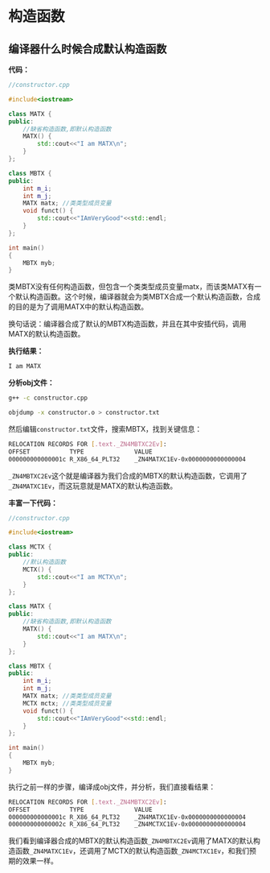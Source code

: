 # 构造函数

## 编译器什么时候合成默认构造函数

**代码：**

```c++
//constructor.cpp

#include<iostream>

class MATX {
public:
    //缺省构造函数,即默认构造函数
    MATX() {
        std::cout<<"I am MATX\n";
    }
};

class MBTX {
public:
    int m_i;
    int m_j;
    MATX matx; //类类型成员变量
    void funct() {
        std::cout<<"IAmVeryGood"<<std::endl;
    }
};

int main()
{
    MBTX myb;
}
```

类MBTX没有任何构造函数，但包含一个类类型成员变量matx，而该类MATX有一个默认构造函数。这个时候，编译器就会为类MBTX合成一个默认构造函数，合成的目的是为了调用MATX中的默认构造函数。

换句话说：编译器合成了默认的MBTX构造函数，并且在其中安插代码，调用MATX的默认构造函数。

**执行结果：**

```bash
I am MATX
```

**分析obj文件：**

```bash
g++ -c constructor.cpp

objdump -x constructor.o > constructor.txt
```

然后编辑`constructor.txt`文件，搜索MBTX，找到关键信息：

```bash
RELOCATION RECORDS FOR [.text._ZN4MBTXC2Ev]:
OFFSET           TYPE              VALUE
000000000000001c R_X86_64_PLT32    _ZN4MATXC1Ev-0x0000000000000004
```

`_ZN4MBTXC2Ev`这个就是编译器为我们合成的MBTX的默认构造函数，它调用了`_ZN4MATXC1Ev`，而这玩意就是MATX的默认构造函数。

**丰富一下代码：**

```c++
//constructor.cpp

#include<iostream>

class MCTX {
public:
    //默认构造函数
    MCTX() {
        std::cout<<"I am MCTX\n";
    }
};

class MATX {
public:
    //缺省构造函数,即默认构造函数
    MATX() {
        std::cout<<"I am MATX\n";
    }
};

class MBTX {
public:
    int m_i;
    int m_j;
    MATX matx; //类类型成员变量
    MCTX mctx; //类类型成员变量
    void funct() {
        std::cout<<"IAmVeryGood"<<std::endl;
    }
};

int main()
{
    MBTX myb;
}
```

执行之前一样的步骤，编译成obj文件，并分析，我们直接看结果：

```bash
RELOCATION RECORDS FOR [.text._ZN4MBTXC2Ev]:
OFFSET           TYPE              VALUE
000000000000001c R_X86_64_PLT32    _ZN4MATXC1Ev-0x0000000000000004
000000000000002c R_X86_64_PLT32    _ZN4MCTXC1Ev-0x0000000000000004
```

我们看到编译器合成的MBTX的默认构造函数`_ZN4MBTXC2Ev`调用了MATX的默认构造函数`_ZN4MATXC1Ev`，还调用了MCTX的默认构造函数`_ZN4MCTXC1Ev`，和我们预期的效果一样。


